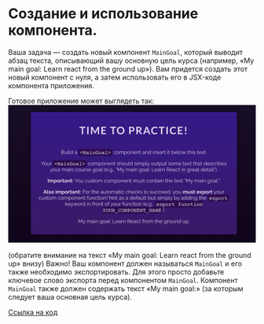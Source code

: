 # Создание и использование компонента.

Ваша задача — создать новый компонент `MainGoal`, который выводит абзац текста, 
описывающий вашу основную цель курса (например, «My main goal: Learn react from the ground up»).
Вам придется создать этот новый компонент с нуля, а затем использовать его в JSX-коде компонента приложения.

Готовое приложение может выглядеть так:
![img.png](img.png)

(обратите внимание на текст «My main goal: Learn react from the ground up» внизу) 
Важно! Ваш компонент должен называться `MainGoal` и его также необходимо экспортировать. 
Для этого просто добавьте ключевое слово экспорта перед компонентом `MainGoal`. 
Компонент `MainGoal` также должен содержать текст «My main goal:» 
(за которым следует ваша основная цель курса).

[Ссылка на код](https://codesandbox.io/p/sandbox/exersice-3-building-using-a-component-pq3lr6?layout=%257B%2522sidebarPanel%2522%253A%2522EXPLORER%2522%252C%2522rootPanelGroup%2522%253A%257B%2522direction%2522%253A%2522horizontal%2522%252C%2522contentType%2522%253A%2522UNKNOWN%2522%252C%2522type%2522%253A%2522PANEL_GROUP%2522%252C%2522id%2522%253A%2522ROOT_LAYOUT%2522%252C%2522panels%2522%253A%255B%257B%2522type%2522%253A%2522PANEL_GROUP%2522%252C%2522contentType%2522%253A%2522UNKNOWN%2522%252C%2522direction%2522%253A%2522vertical%2522%252C%2522id%2522%253A%2522clq78ajm30006356k0o0u3dpo%2522%252C%2522sizes%2522%253A%255B70%252C30%255D%252C%2522panels%2522%253A%255B%257B%2522type%2522%253A%2522PANEL_GROUP%2522%252C%2522contentType%2522%253A%2522EDITOR%2522%252C%2522direction%2522%253A%2522horizontal%2522%252C%2522id%2522%253A%2522EDITOR%2522%252C%2522panels%2522%253A%255B%257B%2522type%2522%253A%2522PANEL%2522%252C%2522contentType%2522%253A%2522EDITOR%2522%252C%2522id%2522%253A%2522clq78ajm30002356kxdlp4ila%2522%257D%255D%257D%252C%257B%2522type%2522%253A%2522PANEL_GROUP%2522%252C%2522contentType%2522%253A%2522SHELLS%2522%252C%2522direction%2522%253A%2522horizontal%2522%252C%2522id%2522%253A%2522SHELLS%2522%252C%2522panels%2522%253A%255B%257B%2522type%2522%253A%2522PANEL%2522%252C%2522contentType%2522%253A%2522SHELLS%2522%252C%2522id%2522%253A%2522clq78ajm30003356kmcbsdync%2522%257D%255D%252C%2522sizes%2522%253A%255B100%255D%257D%255D%257D%252C%257B%2522type%2522%253A%2522PANEL_GROUP%2522%252C%2522contentType%2522%253A%2522DEVTOOLS%2522%252C%2522direction%2522%253A%2522vertical%2522%252C%2522id%2522%253A%2522DEVTOOLS%2522%252C%2522panels%2522%253A%255B%257B%2522type%2522%253A%2522PANEL%2522%252C%2522contentType%2522%253A%2522DEVTOOLS%2522%252C%2522id%2522%253A%2522clq78ajm30005356k68jbqhg0%2522%257D%255D%252C%2522sizes%2522%253A%255B100%255D%257D%255D%252C%2522sizes%2522%253A%255B50%252C50%255D%257D%252C%2522tabbedPanels%2522%253A%257B%2522clq78ajm30002356kxdlp4ila%2522%253A%257B%2522id%2522%253A%2522clq78ajm30002356kxdlp4ila%2522%252C%2522tabs%2522%253A%255B%255D%257D%252C%2522clq78ajm30005356k68jbqhg0%2522%253A%257B%2522tabs%2522%253A%255B%257B%2522id%2522%253A%2522clq78ajm30004356ktbzkcpdx%2522%252C%2522mode%2522%253A%2522permanent%2522%252C%2522type%2522%253A%2522UNASSIGNED_PORT%2522%252C%2522port%2522%253A0%252C%2522path%2522%253A%2522%252F%2522%257D%255D%252C%2522id%2522%253A%2522clq78ajm30005356k68jbqhg0%2522%252C%2522activeTabId%2522%253A%2522clq78ajm30004356ktbzkcpdx%2522%257D%252C%2522clq78ajm30003356kmcbsdync%2522%253A%257B%2522tabs%2522%253A%255B%255D%252C%2522id%2522%253A%2522clq78ajm30003356kmcbsdync%2522%257D%257D%252C%2522showDevtools%2522%253Atrue%252C%2522showShells%2522%253Atrue%252C%2522showSidebar%2522%253Atrue%252C%2522sidebarPanelSize%2522%253A15%257D)